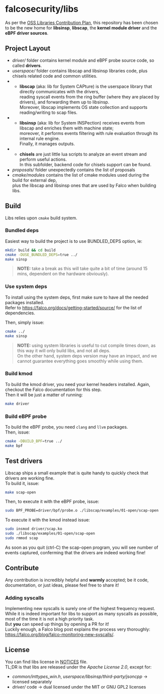 # falcosecurity/libs

As per the [OSS Libraries Contribution Plan](https://github.com/falcosecurity/falco/blob/master/proposals/20210119-libraries-contribution.md), this repository has been chosen to be the new home for **libsinsp**, **libscap**, the **kernel module driver** and the **eBPF driver sources**.

## Project Layout

* _driver/_ folder contains kernel module and eBPF probe source code, so called **drivers**.       
* _userspace/_ folder contains libscap and libsinsp libraries code, plus chisels related code and common utilities.
* * **libscap** (aka: lib for System CAPture) is the userspace library that directly communicates with the drivers,  
reading syscall events from the ring buffer (where they are placed by drivers), and forwarding them up to libsinsp.  
Moreover, libscap implements OS state collection and supports reading/writing to scap files.  
* * **libsinsp** (aka: lib for System INSPection) receives events from libscap and enriches them with machine state;  
moreover, it performs events filtering with rule evaluation through its internal rule engine.  
Finally, it manages outputs. 
* * **chisels** are just little lua scripts to analyze an event stream and perform useful actions.  
In this subfolder, backend code for chisels support can be found.  
* _proposals/_ folder unexpectedly contains the list of proposals
* _cmake/modules_ contains the list of cmake modules used during the build for external dep,  
plus the libscap and libsinsp ones that are used by Falco when building libs.  

## Build

Libs relies upon `cmake` build system.  

### Bundled deps

Easiest way to build the project is to use BUNDLED_DEPS option, ie:
```bash
mkdir build && cd build
cmake -DUSE_BUNDLED_DEPS=true ../
make sinsp
```
> **NOTE:** take a break as this will take quite a bit of time (around 15 mins, dependent on the hardware obviously).

### Use system deps

To install using the system deps, first make sure to have all the needed packages installed.  
Refer to https://falco.org/docs/getting-started/source/ for the list of dependencies.  

Then, simply issue:
```bash
cmake ../
make sinsp
```

> **NOTE:** using system libraries is useful to cut compile times down, as this way it will only build libs, and not all deps.  
> On the other hand, system deps version may have an impact, and we cannot guarantee everything goes smoothly while using them.

### Build kmod

To build the kmod driver, you need your kernel headers installed. Again, checkout the Falco documentation for this step.  
Then it will be just a matter of running:
```bash
make driver
```

### Build eBPF probe

To build the eBPF probe, you need `clang` and `llvm` packages.  
Then, issue:
```bash
cmake -DBUILD_BPF=true ../
make bpf
```

## Test drivers

Libscap ships a small example that is quite handy to quickly check that drivers are working fine.  
To build it, issue:
```bash
make scap-open
```

Then, to execute it with the eBPF probe, issue:
```bash
sudo BPF_PROBE=driver/bpf/probe.o ./libscap/examples/01-open/scap-open
```

To execute it with the kmod instead issue:
```bash
sudo insmod driver/scap.ko
sudo ./libscap/examples/01-open/scap-open
sudo rmmod scap
```

As soon as you quit (ctrl-C) the scap-open program, you will see number of events captured, conferming that the drivers are indeed working fine! 

## Contribute

Any contribution is incredibly helpful and **warmly** accepted; be it code, documentation, or just ideas, please feel free to share it!  

### Adding syscalls

Implementing new syscalls is surely one of the highest frequency request.  
While it is indeed important for libs to support as many syscalls as possible, most of the time it is not a high priority task.  
But **you** can speed up things by opening a PR for it!  
Luckily enough, a Falco blog post explains the process very thoroughly: https://falco.org/blog/falco-monitoring-new-syscalls/.

## License

You can find libs license in [NOTICES](https://github.com/falcosecurity/libs/blob/master/NOTICES) file.  
TL;DR is that libs are released under the _Apache License 2.0_, except for:
* _common/inttypes_win.h_, _userspace/libsinsp/third-party/jsoncpp_ -> licensed separately
* _driver/_ code -> dual licensed under the MIT or GNU GPL2 licenses